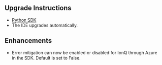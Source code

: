 ## Upgrade Instructions

-   [Python SDK](../classiq_101/registration_installations.md/#platform-version-updates)
-   The IDE upgrades automatically.

## Enhancements

-   Error mitigation can now be enabled or disabled for IonQ through Azure in the SDK. Default is set to False.
